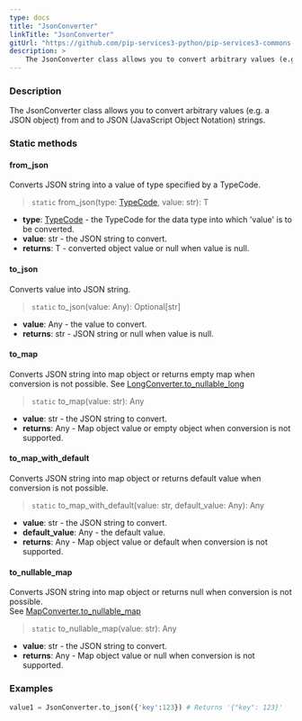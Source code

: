 ```yaml
---
type: docs
title: "JsonConverter"
linkTitle: "JsonConverter"
gitUrl: "https://github.com/pip-services3-python/pip-services3-commons-python"
description: > 
    The JsonConverter class allows you to convert arbitrary values (e.g. a JSON object) from and to JSON (JavaScript Object Notation) strings.
---
```


### Description

The JsonConverter class allows you to convert arbitrary values (e.g. a JSON object) from and to JSON (JavaScript Object Notation) strings.
### Static methods

#### from_json
Converts JSON string into a value of type specified by a TypeCode.

> `static` from_json(type: [TypeCode](../type_code), value: str): T

- **type**: [TypeCode](../type_code) - the TypeCode for the data type into which 'value' is to be converted.
- **value**: str - the JSON string to convert.
- **returns**: T - converted object value or null when value is null.

#### to_json
Converts value into JSON string.

> `static` to_json(value: Any): Optional[str]

- **value**: Any - the value to convert.
- **returns**: str - JSON string or null when value is null.

#### to_map
Converts JSON string into map object or returns empty map when conversion is not possible.
See [LongConverter.to_nullable_long](../long_converter/#to_nullable_long)

> `static` to_map(value: str): Any

- **value**: str - the JSON string to convert.
- **returns**: Any - Map object value or empty object when conversion is not supported.

#### to_map_with_default
Converts JSON string into map object or returns default value when conversion is not possible.

> `static` to_map_with_default(value: str, default_value: Any): Any

- **value**: str - the JSON string to convert.
- **default_value**: Any - the default value.
- **returns**: Any - Map object value or default when conversion is not supported.


#### to_nullable_map
Converts JSON string into map object or returns null when conversion is not possible.  
See [MapConverter.to_nullable_map](../map_converter/#to_nullable_map)

> `static` to_nullable_map(value: str): Any 

- **value**: str - the JSON string to convert.
- **returns**: Any - Map object value or null when conversion is not supported.


### Examples

```python
value1 = JsonConverter.to_json({'key':123}) # Returns '{"key": 123}'

```
